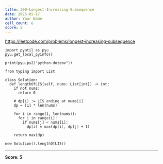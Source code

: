 ```yaml
---
title: 300-Longest-Increasing-Subsequence
date: 2025-05-17
author: Your Name
cell_count: 6
score: 5
---
```


https://leetcode.com/problems/longest-increasing-subsequence


```
import pyutil as pyu
pyu.get_local_pyinfo()
```


```
print(pyu.ps2("python-dotenv"))
```


```
from typing import List
```


```
class Solution:
  def lengthOfLIS(self, nums: List[int]) -> int:
    if not nums:
      return 0

    # dp[i] := LIS ending at nums[i]
    dp = [1] * len(nums)

    for i in range(1, len(nums)):
      for j in range(i):
        if nums[j] < nums[i]:
          dp[i] = max(dp[i], dp[j] + 1)

    return max(dp)
```


```
new Solution().lengthOfLIS()
```


---
**Score: 5**